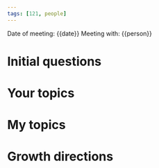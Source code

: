 ```yaml
---
tags: [121, people]
---
```


Date of meeting: {{date}}
Meeting with: {{person}}

# Initial questions

# Your topics

# My topics

# Growth directions
